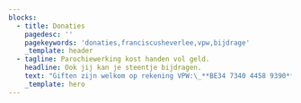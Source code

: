 ```yaml
---
blocks:
  - title: Donaties
    pagedesc: ''
    pagekeywords: 'donaties,franciscusheverlee,vpw,bijdrage'
    _template: header
  - tagline: Parochiewerking kost handen vol geld.
    headline: Ook jij kan je steentje bijdragen.
    text: "Giften zijn welkom op rekening VPW:\_**BE34 7340 4458 9390**\_met vermelding Sint-Franciscusparochie\n\n### **Alvast bedankt voor jouw bijdrage!**&#xA;&#xA;\n"
    _template: hero
---
```


